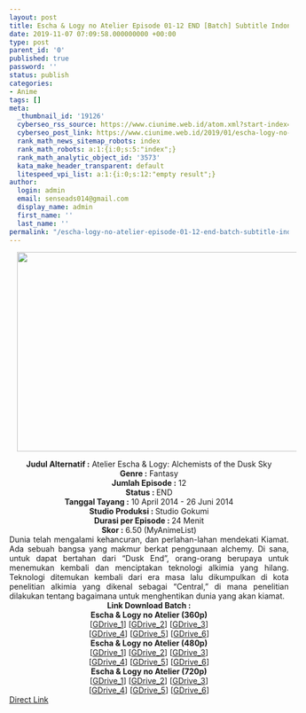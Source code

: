 ```yaml
---
layout: post
title: Escha & Logy no Atelier Episode 01-12 END [Batch] Subtitle Indonesia
date: 2019-11-07 07:09:58.000000000 +00:00
type: post
parent_id: '0'
published: true
password: ''
status: publish
categories:
- Anime
tags: []
meta:
  _thumbnail_id: '19126'
  cyberseo_rss_source: https://www.ciunime.web.id/atom.xml?start-index=2101&max-results=150
  cyberseo_post_link: https://www.ciunime.web.id/2019/01/escha-logy-no-atelier-episode-01-12-end.html
  rank_math_news_sitemap_robots: index
  rank_math_robots: a:1:{i:0;s:5:"index";}
  rank_math_analytic_object_id: '3573'
  kata_make_header_transparent: default
  litespeed_vpi_list: a:1:{i:0;s:12:"empty result";}
author:
  login: admin
  email: senseads014@gmail.com
  display_name: admin
  first_name: ''
  last_name: ''
permalink: "/escha-logy-no-atelier-episode-01-12-end-batch-subtitle-indonesia/"
---
```

<div class="separator" style="clear: both; text-align: center;"><a href="https://1.bp.blogspot.com/-6XZIk5FuWfU/XDFfwNcafqI/AAAAAAAAGU0/t6TFRnS9WEwPjqmWkpuACJt3pnx1Ims2gCLcBGAs/s1600/Escha%2B%2526%2BLogy%2Bno%2BAtelier.jpg" imageanchor="1" style="margin-left: 1em; margin-right: 1em;"><img border="0" data-original-height="720" data-original-width="1280" height="360" src="{{ site.baseurl }}/assets/2019/11/Escha%2B%2526%2BLogy%2Bno%2BAtelier.jpg" width="640" /></a></div>
<p>
<div style="text-align: center;"><b>Judul Alternatif :</b> Atelier Escha &amp; Logy: Alchemists of the Dusk Sky</div>
<div style="text-align: center;"><b><b>Genre :</b></b> Fantasy</div>
<div style="text-align: center;"><b>Jumlah Episode :</b> 12<br /><b>Status :&nbsp;</b>END<br /><b>Tanggal Tayang :</b> 10 April 2014 - 26 Juni 2014<br /><b>Studio Produksi : </b><b></b>Studio Gokumi<br /><b>Durasi per Episode :&nbsp;</b>24 Menit</div>
<div style="text-align: center;"><b>Skor :</b> 6.50 (MyAnimeList)</div>
<div style="text-align: justify;"></div>
<div style="text-align: justify;">Dunia telah mengalami kehancuran, dan perlahan-lahan mendekati Kiamat. Ada sebuah bangsa yang makmur berkat penggunaan alchemy. Di sana, untuk dapat bertahan dari “Dusk End”, orang-orang berupaya untuk menemukan kembali dan menciptakan teknologi alkimia yang hilang. Teknologi ditemukan kembali dari era masa lalu dikumpulkan di kota penelitian alkimia yang dikenal sebagai “Central,” di mana penelitian dilakukan tentang bagaimana untuk menghentikan dunia yang akan kiamat.</div>
<div style="text-align: justify;"></div>
<div style="text-align: justify;"></div>
<div style="text-align: center;"><b>Link Download Batch :</b></div>
<div style="text-align: center;">
<div style="text-align: center;"><b>Escha &amp; Logy no Atelier (360p)</b></div>
</div>
<div style="text-align: center;">[<a href="https://drive.google.com/uc?id=1e-rZgFF1yu8408150clRSRkERgBTKeDF" target="_blank" rel="noopener">GDrive_1</a>] [<a href="https://drive.google.com/uc?id=1exirTiiKoEAnfcW56V85-PdUe_FvissX" target="_blank" rel="noopener">GDrive_2</a>] [<a href="https://drive.google.com/uc?id=1Svz1mNgtrJ0dow8uRRx_XFsb4kcSbjh4" target="_blank" rel="noopener">GDrive_3</a>]<br />[<a href="https://drive.google.com/uc?id=1DSR8D4VEgK5AsfmBHDGx88XG31AXx-Jw" target="_blank" rel="noopener">GDrive_4</a>] [<a href="https://drive.google.com/uc?id=1-R7dGH59ibyNWyJkUKF35dXJTAAgQI7c" target="_blank" rel="noopener">GDrive_5</a>] [<a href="https://drive.google.com/uc?id=1vOc__i623idQyssOkm3aT4v5qamSK7Ub" target="_blank" rel="noopener">GDrive_6</a>]</div>
<div style="text-align: center;"></div>
<div style="text-align: center;"><b>Escha &amp; Logy no Atelier (480p)</b><br />[<a href="https://drive.google.com/uc?id=1_ZXm84UVVOOt5DOQuoUgLT5ZwRs-yoAo" target="_blank" rel="noopener">GDrive_1</a>] [<a href="https://drive.google.com/uc?id=1NlE88f4FLwOVcJa5F2tKjPJcppzHEZG-" target="_blank" rel="noopener">GDrive_2</a>] [<a href="https://drive.google.com/uc?id=1ywutWKVfQh9JoP-s-5BOH7plkww8jGjh" target="_blank" rel="noopener">GDrive_3</a>]<br />[<a href="https://drive.google.com/uc?id=1rDyKXn5aHNCZhDLgtn8OrLkiDZspADVv" target="_blank" rel="noopener">GDrive_4</a>] [<a href="https://drive.google.com/uc?id=1vopZujp6hOfl2Bhbl7e-gDz4wczJHs2I" target="_blank" rel="noopener">GDrive_5</a>] [<a href="https://drive.google.com/uc?id=1eQE9aA0wnvdnCCaZnjBh3lU8aEKmyJxM" target="_blank" rel="noopener">GDrive_6</a>]</div>
<div style="text-align: center;"><b>Escha &amp; Logy no Atelier (720p)</b><br />[<a href="https://drive.google.com/uc?id=1auhBuWqPhqi9gox8XiVs2gSh49Xqy1ED" target="_blank" rel="noopener">GDrive_1</a>] [<a href="https://drive.google.com/uc?id=1VJzPfREKK_oXzrYEC77mcX8Nvdcg1Nom" target="_blank" rel="noopener">GDrive_2</a>] [<a href="https://drive.google.com/uc?id=11Gm2-hLQUPT-KaiD0tt2jAsT2oXN98LH" target="_blank" rel="noopener">GDrive_3</a>]<br />[<a href="https://drive.google.com/uc?id=1YgtBLqcPGZaODClzpaFa5kJ7jUf_pkfa" target="_blank" rel="noopener">GDrive_4</a>] [<a href="https://drive.google.com/uc?id=14GV54dxG2HHW2H6zlF5fvm0fqMzT7QAy" target="_blank" rel="noopener">GDrive_5</a>] [<a href="https://drive.google.com/uc?id=1s_1TtOnqCS0d0JN5JO7c_hzRpmvmXkvf" target="_blank" rel="noopener">GDrive_6</a>]</div>
<link rel="stylesheet" href="https://cdnjs.cloudflare.com/ajax/libs/font-awesome/4.7.0/css/font-awesome.min.css" />
<div class="divbtn"> <a href="https://handymansurrender.com/fihup8buzv?key=94550f7ce39444073321dde3b8782f97" class="btn"><i class="fa fa-download"></i> Direct Link</a> </div>
